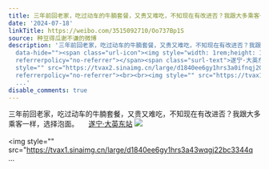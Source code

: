 ```yaml
---
title: 三年前回老家，吃过动车的牛腩套餐，又贵又难吃，不知现在有改进否？我跟大多乘客一样，选择泡面。 遂宁·大英东站 [图片][图片]
date: '2024-07-18'
linkTitle: https://weibo.com/3515092710/Oo737Bp1S
source: 种豆得瓜谢不谦的微博
description: '三年前回老家，吃过动车的牛腩套餐，又贵又难吃，不知现在有改进否？我跟大多乘客一样，选择泡面。 <a href="http://weibo.com/p/100101B2094757DA6EA3FC4098"
  data-hide=""><span class="url-icon"><img style="width: 1rem;height: 1rem" src="https://h5.sinaimg.cn/upload/2015/09/25/3/timeline_card_small_location_default.png"
  referrerpolicy="no-referrer"></span><span class="surl-text">遂宁·大英东站</span></a> <img
  style="" src="https://tvax2.sinaimg.cn/large/d1840ee6gy1hrs3a0ifnqj20xw230aou.jpg"
  referrerpolicy="no-referrer"><br><br><img style="" src="https://tvax1.sinaimg.cn/large/d1840ee6gy1hrs3a43wqgj22bc3344q
  ...'
disable_comments: true
---
```

三年前回老家，吃过动车的牛腩套餐，又贵又难吃，不知现在有改进否？我跟大多乘客一样，选择泡面。 <a href="http://weibo.com/p/100101B2094757DA6EA3FC4098" data-hide=""><span class="url-icon"><img style="width: 1rem;height: 1rem" src="https://h5.sinaimg.cn/upload/2015/09/25/3/timeline_card_small_location_default.png" referrerpolicy="no-referrer"></span><span class="surl-text">遂宁·大英东站</span></a> <img style="" src="https://tvax2.sinaimg.cn/large/d1840ee6gy1hrs3a0ifnqj20xw230aou.jpg" referrerpolicy="no-referrer"><br><br><img style="" src="https://tvax1.sinaimg.cn/large/d1840ee6gy1hrs3a43wqgj22bc3344q ...